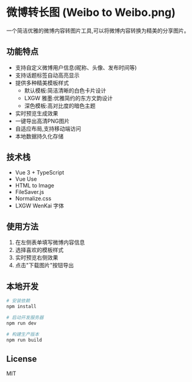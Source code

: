 # 微博转长图 (Weibo to Weibo.png)

一个简洁优雅的微博内容转图片工具,可以将微博内容转换为精美的分享图片。

## 功能特点

- 支持自定义微博用户信息(昵称、头像、发布时间等)
- 支持话题标签自动高亮显示 
- 提供多种精美模板样式
  - 默认模板:简洁清晰的白色卡片设计
  - LXGW 雅墨:优雅简约的东方文韵设计 
  - 深色模板:高对比度的暗色主题
- 实时预览生成效果
- 一键导出高清PNG图片
- 自适应布局,支持移动端访问
- 本地数据持久化存储

## 技术栈

- Vue 3 + TypeScript
- Vue Use
- HTML to Image
- FileSaver.js
- Normalize.css
- LXGW WenKai 字体

## 使用方法

1. 在左侧表单填写微博内容信息
2. 选择喜欢的模板样式
3. 实时预览右侧效果
4. 点击"下载图片"按钮导出

## 本地开发

```bash
# 安装依赖
npm install

# 启动开发服务器
npm run dev

# 构建生产版本
npm run build
```

## License

MIT